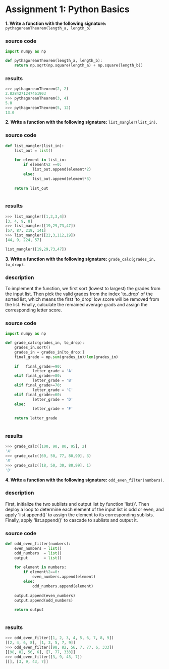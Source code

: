 # Assignment 1: Python Basics

**1. Write a function with the following signature:** `pythagoreanTheorem(length_a, length_b)`
### source code
```python
import numpy as np

def pythagoreanTheorem(length_a, length_b):
    return np.sqrt(np.square(length_a) + np.square(length_b))
```

### results
```python
>>> pythagoreanTheorem(2, 2)
2.8284271247461903
>>> pythagoreanTheorem(3, 4)
5.0
>>> pythagoreanTheorem(5, 12)
13.0
```
**2. Write a function with the following signature:** `list_mangler(list_in)`.
### source code
```python
def list_mangler(list_in):
    list_out = list()
    
    for element in list_in:
        if element%2 ==0:
            list_out.append(element*2) 
        else:
            list_out.append(element*3)
        
    return list_out
    
```
### results

```python
>>> list_mangler([1,2,3,4])
[3, 4, 9, 8]
>>> list_mangler([19,29,73,47])
[57, 87, 219, 141]
>>> list_mangler([22,3,112,19])
[44, 9, 224, 57]
```




    



```python
list_mangler([19,29,73,47])
```
**3. Write a function with the following signature:** `grade_calc(grades_in, to_drop)`.
### description
To implement the function, we first sort (lowest to largest) the grades from the input list. Then pick the valid grades from the index 'to_drop' of the sorted list, which means the first 'to_drop' low score will be removed from the list. Finally, calculate the remained average grads and assign the corresponding letter score.
### source code
```python
import numpy as np

def grade_calc(grades_in, to_drop):
    grades_in.sort()
    grades_in = grades_in[to_drop:]
    final_grade = np.sum(grades_in)/len(grades_in)
    
    if   final_grade>=90:
            letter_grade = 'A'
    elif final_grade>=80:
            letter_grade = 'B' 
    elif final_grade>=70:
            letter_grade = 'C'
    elif final_grade>=60:
            letter_grade = 'D'
    else:
            letter_grade = 'F'
    
    return letter_grade
        
```

### results
```python
>>> grade_calc([100, 90, 80, 95], 2)
'A'
>>> grade_calc([60, 50, 77, 80,99], 3)
'B'
>>> grade_calc([18, 50, 30, 80,99], 1)
'D'
```




    


**4. Write a function with the following signature:** `odd_even_filter(numbers)`.
### description
First, initialize the two sublists and output list by function 'list()'. Then deploy a loop to determine each element of the input list is odd or even, and apply 'list.append()' to assign the element to its corresponding sublists. Finally, apply 'list.append()' to cascade to sublists and output it.
### source code
```python
def odd_even_filter(numbers):
    even_numbers = list()
    odd_numbers  = list()
    output       = list()
    
    for element in numbers:
        if element%2==0:
            even_numbers.append(element)
        else:
            odd_numbers.append(element)
    
    output.append(even_numbers)
    output.append(odd_numbers)
    
    return output
    
```

### results
```python
>>> odd_even_filter([1, 2, 3, 4, 5, 6, 7, 8, 9])
[[2, 4, 6, 8], [1, 3, 5, 7, 9]]
>>> odd_even_filter([98, 82, 56, 7, 77, 6, 333])
[[98, 82, 56, 6], [7, 77, 333]]
>>> odd_even_filter([3, 9, 43, 7])
[[], [3, 9, 43, 7]]
```






    



